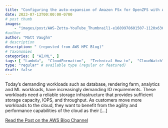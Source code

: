 ```yaml
---
title: "Configuring the auto-expansion of Amazon FSx for OpenZFS with Amazon CloudWatch and AWS Lambda"
date: 2023-07-13T00:00:00-0700
# post thumb
images:
    - "images/post/AWS-Zetta-YouTube_Thumbnail1-e1689978601507-1120x630.jpg"
#author
author: "Matt Vaughn"
# description
description: " (reposted from AWS HPC Blog)"
# Taxonomies
categories: [ "AI/ML", ]
tags: [ "Lambda",  "CloudFormation",  "Technical How-to",  "CloudWatch",  "Storage",  "AI/ML",  "FSx for OpenZFS",  "hpcblog", ]
type: "regular" # available type (regular or featured)
draft: false
---
```


Today’s demanding workloads such as database, rendering farm, analytics and ML workloads, have increasingly demanding IO requirements. These workloads need a reliable storage infrastructure that provides sufficient storage capacity, IOPS, and throughput. As customers move more workloads to the cloud, they want to benefit from the agility and performance capabilities of the cloud as their […]

<a href="https://aws.amazon.com/blogs/storage/configuring-the-auto-expansion-of-fsx-for-openzfs-using-cloudwatch-alarms-and-aws-lambda/" class="btn btn-primary btn-lg active" role="button" aria-pressed="true" style="margin-top: 8px;">Read the Post on the AWS Blog Channel</a>